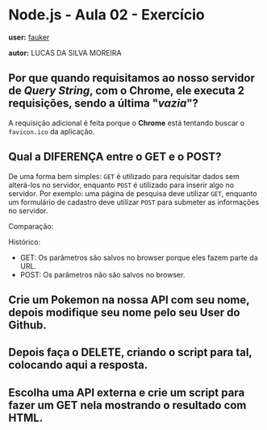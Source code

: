 # Node.js - Aula 02 - Exercício
**user:** [fauker](https://github.com/fauker)

**autor:** LUCAS DA SILVA MOREIRA

## Por que quando requisitamos ao nosso servidor de *Query String*, **com o Chrome**, ele executa 2 requisições, sendo a última "*vazia*"?
A requisição adicional é feita porque o **Chrome** está tentando buscar
o `favicon.ico` da aplicação.

## Qual a DIFERENÇA entre o GET e o POST?
De uma forma bem simples: `GET` é utilizado para requisitar dados sem
alterá-los no servidor, enquanto `POST` é utilizado para inserir algo no
servidor. Por exemplo: uma página de pesquisa deve utilizar `GET`,
enquanto um formulário de cadastro deve utilizar `POST` para submeter as
informações no servidor.

Comparação:

Histórico:
- GET: Os parâmetros são salvos no browser porque eles fazem parte da
  URL.
- POST: Os parâmetros não são salvos no browser.


## Crie um Pokemon na nossa API com seu nome, depois modifique seu nome pelo seu User do Github.

## **Depois faça o DELETE**, criando o script para tal, colocando aqui a resposta.

## Escolha uma **API externa** e crie um script para fazer um GET nela **mostrando o resultado com HTML**.

